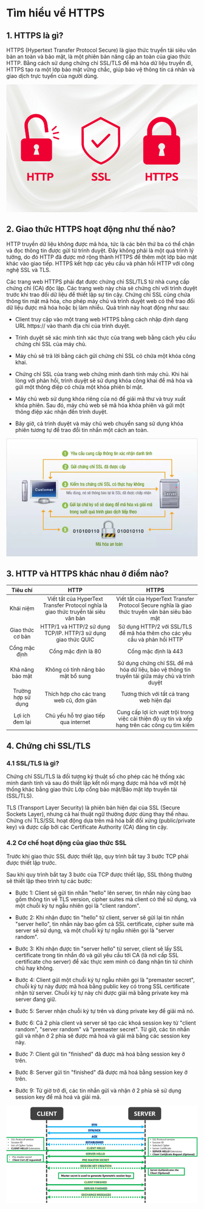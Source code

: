 # Tìm hiểu về HTTPS

## 1. HTTPS là gì? 

HTTPS (Hypertext Transfer Protocol Secure) là giao thức truyền tải siêu văn bản an toàn và bảo mật, là một phiên bản nâng cấp an toàn của giao thức HTTP. Bằng cách sử dụng chứng chỉ SSL/TLS để mã hóa dữ liệu truyền đi, HTTPS tạo ra một lớp bảo mật vững chắc, giúp bảo vệ thông tin cá nhân và giao dịch trực tuyến của người dùng.

![anh1](/QuyenNV/Webserver/images/anh1.png)

## 2. Giao thức HTTPS hoạt động như thế nào?

HTTP truyền dữ liệu không được mã hóa, tức là các bên thứ ba có thể chặn và đọc thông tin được gửi từ trình duyệt. Đây không phải là một quá trình lý tưởng, do đó HTTP đã được mở rộng thành HTTPS để thêm một lớp bảo mật khác vào giao tiếp. HTTPS kết hợp các yêu cầu và phản hồi HTTP với công nghệ SSL và TLS.

Các trang web HTTPS phải đạt được chứng chỉ SSL/TLS từ nhà cung cấp chứng chỉ (CA) độc lập. Các trang web này chia sẻ chứng chỉ với trình duyệt trước khi trao đổi dữ liệu để thiết lập sự tin cậy. Chứng chỉ SSL cũng chứa thông tin mật mã hóa, cho phép máy chủ và trình duyệt web có thể trao đổi dữ liệu được mã hóa hoặc bị làm nhiễu. Quá trình này hoạt động như sau:

- Client truy cập vào một trang web HTTPS bằng cách nhập định dạng URL https:// vào thanh địa chỉ của trình duyệt.

- Trình duyệt sẽ xác minh tính xác thực của trang web bằng cách yêu cầu chứng chỉ SSL của máy chủ.

- Máy chủ sẽ trả lời bằng cách gửi chứng chỉ SSL có chứa một khóa công khai.

- Chứng chỉ SSL của trang web chứng minh danh tính máy chủ. Khi hài lòng với phản hồi, trình duyệt sẽ sử dụng khóa công khai để mã hóa và gửi một thông điệp có chứa một khóa phiên bí mật.

- Máy chủ web sử dụng khóa riêng của nó để giải mã thư và truy xuất khóa phiên. Sau đó, máy chủ web sẽ mã hóa khóa phiên và gửi một thông điệp xác nhận đến trình duyệt.

- Bây giờ, cả trình duyệt và máy chủ web chuyển sang sử dụng khóa phiên tương tự để trao đổi tin nhắn một cách an toàn.

![anh2](/QuyenNV/Webserver/images/anh2.png)

## 3. HTTP và HTTPS khác nhau ở điểm nào?

|        Tiêu chí        |                         HTTP                         |                             HTTPS                              |
|:--------------------------:|:----------------------------------------------------------:|:------------------------------------------------------------------:|
|         Khái niệm          | Viết tắt của HyperText Transfer Protocol nghĩa là giao thức truyền tải siêu văn bản | Viết tắt của HyperText Transfer Protocol Secure nghĩa là giao thức truyền văn bản siêu bảo mật |
|     Giao thức cơ bản       | HTTP/1 và HTTP/2 sử dụng TCP/IP. HTTP/3 sử dụng giao thức QUIC | Sử dụng HTTP/2 với SSL/TLS để mã hóa thêm cho các yêu cầu và phản hồi HTTP |
|      Cổng mặc định         |                    Cổng mặc định là 80                    |                      Cổng mặc định là 443                        |
|     Khả năng bảo mật       |       Không có tính năng bảo mật bổ sung                  | Sử dụng chứng chỉ SSL để mã hóa dữ liệu, bảo vệ thông tin truyền tải giữa máy chủ và trình duyệt |
|   Trường hợp sử dụng       |    Thích hợp cho các trang web cũ, đơn giản              |        Tương thích với tất cả trang web hiện đại               |
|     Lợi ích đem lại        |     Chủ yếu hỗ trợ giao tiếp qua internet               | Cung cấp lợi ích vượt trội trong việc cải thiện độ uy tín và xếp hạng trên các công cụ tìm kiếm |

## 4. Chứng chỉ SSL/TLS

### 4.1 SSL/TLS là gì?

Chứng chỉ SSL/TLS là đối tượng kỹ thuật số cho phép các hệ thống xác minh danh tính và sau đó thiết lập kết nối mạng được mã hóa với một hệ thống khác bằng giao thức Lớp cổng bảo mật/Bảo mật lớp truyền tải (SSL/TLS).

TLS (Transport Layer Security) là phiên bản hiện đại của SSL (Secure Sockets Layer), nhưng cả hai thuật ngữ thường được dùng thay thế nhau. Chứng chỉ TLS/SSL hoạt động dựa trên mã hóa bất đối xứng (public/private key) và được cấp bởi các Certificate Authority (CA) đáng tin cậy.

### 4.2 Cơ chế hoạt động của giao thức SSL 

Trước khi giao thức SSL được thiết lập, quy trình bắt tay 3 bước TCP phải được thiết lập trước.

Sau khi quy trình bắt tay 3 bước của TCP được thiết lập, SSL thông thường sẽ thiết lập theo trình tự các bước:

- Bước 1: Client sẽ gửi tin nhắn "hello" lên server, tin nhắn này cũng bao gồm thông tin về TLS version, cipher suites mà client có thể sử dụng, và một chuỗi ký tự ngẫu nhiên gọi là "client random".

- Bước 2: Khi nhận được tin "hello" từ client, server sẽ gửi lại tin nhắn "server hello", tin nhắn này bao gồm cả SSL certificate, cipher suite mà server sẽ sử dụng, và một chuỗi ký tự ngẫu nhiên gọi là "server random".

- Bước 3: Khi nhận được tin "server hello" từ server, client sẽ lấy SSL certificate trong tin nhắn đó và gửi yêu cầu tới CA (là nơi cấp SSL certificate cho server) để xác thực xem mình có đang nhận tin từ chính chủ hay không.

- Bước 4: Client gửi một chuỗi ký tự ngẫu nhiên gọi là "premaster secret", chuỗi ký tự này được mã hoá bằng public key có trong SSL certificate nhận từ server. Chuỗi ký tự này chỉ được giải mã bằng private key mà server đang giữ.

- Bước 5: Server nhận chuỗi ký tự trên và dùng private key để giãi mã nó.

- Bước 6: Cả 2 phía client và server sẽ tạo các khoá session key từ "client random", "server random" và "premaster secret". Từ giờ, các tin nhắn gửi và nhận ở 2 phía sẽ được mã hoá và giải mã bằng các session key này.

- Bước 7: Client gửi tin "finished" đã được mã hoá bằng session key ở trên.

- Bước 8: Server gửi tin "finished" đã được mã hoá bằng session key ở trên.

- Bước 9: Từ giờ trở đi, các tin nhắn gửi và nhận ở 2 phía sẽ sử dụng session key để mã hoá và giải mã.

![anh3](/QuyenNV/Webserver/images/anh3.png)

